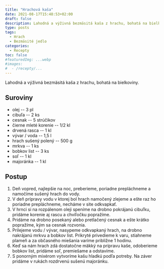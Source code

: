 ```yaml
---
title: "Hrachová kaša"
date: 2021-08-17T15:48:53+02:00
draft: false
description: Lahodná a výživná bezmäsitá kaša z hrachu, bohatá na bielkoviny.
type: posts
tags:
  - Hrach
  - Bezmäsité jedlo
categories:
  - Recepty
toc: false
#featuredImg: ...webp
#images:
#  - /recepty/...
---
```


Lahodná a výživná bezmäsitá kaša z hrachu, bohatá na bielkoviny.

## Suroviny

- olej -- 3 pl
- cibuľa -- 2 ks
- cesnak -- 5 strúčikov
- čierne mleté korenie -- 1/2 kl
- drvená rasca -- 1 kl
- vývar / voda -- 1,5 l
- hrach sušený polený -- 500 g
- mrkva -- 1 ks
- bobkov list -- 3 ks
- soľ -- 1 kl
- majoránka -- 1 kl

## Postup

1. Deň vopred, najlepšie na noc, preberieme, poriadne prepláchneme a namočíme sušený hrach do vody.
2. V deň prípravy vodu v ktorej bol hrach namočený zlejeme a ešte raz ho poriadne prepláchneme, necháme v site odkvapkať.
3. V hrnci si na rozpálenom oleji speníme na drobno pokrájanú cibuľku, pridáme korenie aj rascu a chvíľočku popražíme.
4. Pridáme na drobno posekaný alebo pretlačený cesnak a ešte krátko popražíme, kým sa cesnak rozvonia.
5. Prilejeme vodu / vývar, nasypeme odkvapkaný hrach, na drobno nakrájanú mrkvu a bobkov list. Prikryté privedieme k varu, stiahneme plameň a za občasného miešania varíme približne 1 hodinu.
6. Keď sa nám hrach zdá dostatočne mäkký na prípravu kaše, odoberieme bobkov list, pridáme soľ, premiešame a odstavíme.
7. S ponorným mixérom vytvoríme kašu hladkú podľa potreby. Na záver pridáme v rukách rozdrvenú sušenú majoránku.
